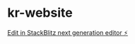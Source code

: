 # kr-website

[Edit in StackBlitz next generation editor ⚡️](https://stackblitz.com/~/github.com/farhan20008/kr-website)